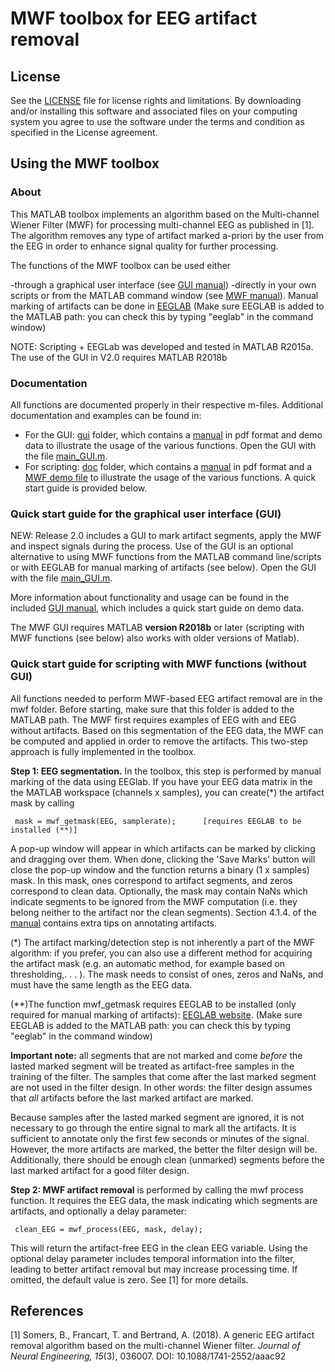 # MWF toolbox for EEG artifact removal

## License

See the [LICENSE](LICENSE.md) file for license rights and limitations. 
By downloading and/or installing this software and associated files on your computing system you agree to use the software under the terms and condition as specified in the License agreement.

## Using the MWF toolbox

### About

This MATLAB toolbox implements an algorithm based on the Multi-channel Wiener Filter (MWF) 
for processing multi-channel EEG as published in [1]. The algorithm removes any type of 
artifact marked a-priori by the user from the EEG in order to enhance signal quality for 
further processing.

The functions of the MWF toolbox can be used either 

-through a graphical user interface (see [GUI manual](gui/GUI_manual.pdf))
-directly in your own scripts or from the MATLAB command window (see [MWF manual](doc/mwf_manual.pdf)). Manual marking of artifacts can be done in [EEGLAB](https://sccn.ucsd.edu/eeglab/index.php) (Make sure EEGLAB is added to the MATLAB path: you can check this by typing "eeglab" in the command window)

NOTE: Scripting + EEGLab was developed and tested in MATLAB R2015a. The use of the GUI in V2.0 requires MATLAB R2018b

### Documentation

All functions are documented properly in their respective m-files. Additional documentation and examples can be found in:
- For the GUI: [gui](gui/) folder, which contains a [manual](gui/GUI_manual.pdf) in pdf format and demo data to illustrate the usage of the various functions. Open the GUI with the file [main_GUI.m](gui/main_GUI.m).
- For scripting: [doc](doc/) folder, which contains a [manual](doc/mwf_manual.pdf) in pdf format and a [MWF demo file](doc/mwf_demo.m) to illustrate 
the usage of the various functions. A quick start guide is provided below.

### Quick start guide for the graphical user interface (GUI)

NEW: Release 2.0 includes a GUI to mark artifact segments, apply the MWF and inspect signals during the process. Use of the GUI is an optional alternative to using MWF functions from the MATLAB command line/scripts or with EEGLAB for manual marking of artifacts (see below). Open the GUI with the file [main_GUI.m](gui/main_GUI.m).

More information about functionality and usage can be found in the included [GUI manual](gui/GUI_manual.pdf), which includes a quick start guide on demo data.

The MWF GUI requires MATLAB **version R2018b** or later (scripting with MWF functions (see below) also works with older versions of Matlab).
 
### Quick start guide for scripting with MWF functions (without GUI)
 
All functions needed to perform MWF-based EEG artifact removal are in the mwf folder.
Before starting, make sure that this folder is added to the MATLAB path.
The MWF first requires examples of EEG with and EEG without artifacts. Based on this
segmentation of the EEG data, the MWF can be computed and applied in order to remove
the artifacts. This two-step approach is fully implemented in the toolbox.

**Step 1: EEG segmentation.** In the toolbox, this step is performed by manual marking
of the data using EEGlab. If you have your EEG data matrix in the the MATLAB workspace
(channels x samples), you can create(*) the artifact mask by calling

     mask = mwf_getmask(EEG, samplerate);      [requires EEGLAB to be installed (**)]
 
A pop-up window will appear in which artifacts can be marked by clicking and dragging over
them. When done, clicking the 'Save Marks' button will close the pop-up window and the function
returns a binary (1 x samples) mask. In this mask, ones correspond to artifact segments, and
zeros correspond to clean data. Optionally, the mask may contain NaNs which indicate segments 
to be ignored from the MWF computation (i.e. they belong neither to the artifact nor the clean 
segments). Section 4.1.4. of the [manual](doc/mwf_manual.pdf) contains extra 
tips on annotating artifacts.

(*) The artifact marking/detection step is not inherently a part of the MWF algorithm: if you prefer,
you can also use a different method for acquiring the artifact mask (e.g. an automatic method,
for example based on thresholding,. . . ). The mask needs to consist of ones, zeros and NaNs, 
and must have the same length as the EEG data.

(**)The function mwf_getmask requires EEGLAB to be installed (only required for manual marking of artifacts):
[EEGLAB website](https://sccn.ucsd.edu/eeglab/index.php). (Make sure EEGLAB is added to the MATLAB path: you can check this by typing "eeglab" in the command window)
 
**Important note:** all segments that are not marked and come *before* the lasted marked 
segment will be treated as artifact-free samples in the training of the filter. The samples 
that come after the last marked segment are not used in the filter design. In other words: 
the filter design assumes that *all* artifacts before the last marked artifact are marked. 

Because samples after the lasted marked segment are ignored, it is not necessary to go through 
the entire signal to mark all the artifacts. It is sufficient to annotate only the first few 
seconds or minutes of the signal. However, the more artifacts are marked, the better the filter 
design will be. Additionally, there should be enough clean (unmarked) segments before the last 
marked artifact for a good filter design.
 
**Step 2: MWF artifact removal** is performed by calling the mwf process function. It
requires the EEG data, the mask indicating which segments are artifacts, and optionally a
delay parameter:
 
     clean_EEG = mwf_process(EEG, mask, delay);

This will return the artifact-free EEG in the clean EEG variable. Using the optional delay
parameter includes temporal information into the filter, leading to better artifact removal but
may increase processing time. If omitted, the default value is zero. See [1] for more details.

## References
 
[1] Somers, B., Francart, T. and Bertrand, A. (2018). A generic EEG artifact removal algorithm based on the multi-channel Wiener filter. 
_Journal of Neural Engineering, 15_(3), 036007. DOI: 10.1088/1741-2552/aaac92



